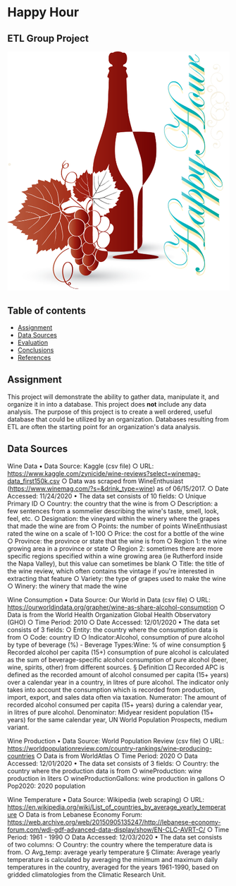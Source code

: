 # Happy Hour
## ETL Group Project

![Title](Images/hh1.png)

## Table of contents
* [Assignment](#assignment)
* [Data Sources](#data_sources)
* [Evaluation](#eval)
* [Conclusions](#conclusions)
* [References](#ref)

## Assignment
This project will demonstrate the ability to gather data, manipulate it, and organize it in into a database. This project does **not** include any data analysis. The purpose of this project is to create a well ordered, useful database that could be utilized by an organization. Databases resulting from ETL are often the starting point for an organization's data analysis.

## Data Sources

Wine Data
	• Data Source: Kaggle (csv file)
		○ URL: https://www.kaggle.com/zynicide/wine-reviews?select=winemag-data_first150k.csv
		○ Data was scraped from WineEnthusiast (https://www.winemag.com/?s=&drink_type=wine) as of 06/15/2017.
		○ Date Accessed: 11/24/2020
	• The data set consists of 10 fields:
		○ Unique Primary ID
		○ Country: the country that the wine is from
		○ Description: a few sentences from a sommelier describing the wine's taste, smell, look, feel, etc.
		○ Designation: the vineyard within the winery where the grapes that made the wine are from
		○ Points: the number of points WineEnthusiast rated the wine on a scale of 1-100
		○ Price: the cost for a bottle of the wine
		○ Province: the province or state that the wine is from
		○ Region 1: the wine growing area in a province or state
		○ Region 2: sometimes there are more specific regions specified within a wine growing area (ie Rutherford inside the Napa Valley), but this value can sometimes be blank
		○ Title: the title of the wine review, which often contains the vintage if you're interested in extracting that feature
		○ Variety: the type of grapes used to make the wine
		○ Winery: the winery that made the wine
		
Wine Consumption
	• Data Source: Our World in Data (csv file)
		○ URL: https://ourworldindata.org/grapher/wine-as-share-alcohol-consumption
		○ Data is from the World Health Organization Global Health Observatory (GHO)
		○ Time Period: 2010
		○ Date Accessed: 12/01/2020
	• The data set consists of 3 fields:
		○ Entity: the country where the consumption data is from
		○ Code: country ID
		○ Indicator:Alcohol, consumption of pure alcohol by type of beverage (%) - Beverage Types:Wine: % of wine consumption
			§ Recorded alcohol per capita (15+) consumption of pure alcohol is calculated as the sum of beverage-specific alcohol consumption of pure alcohol (beer, wine, spirits, other) from different sources.
			§ Definition
				□ Recorded APC is defined as the recorded amount of alcohol consumed per capita (15+ years) over a calendar year in a country, in litres of pure alcohol. The indicator only takes into account the consumption which is recorded from production, import, export, and sales data often via taxation. Numerator: The amount of recorded alcohol consumed per capita (15+ years) during a calendar year, in litres of pure alcohol. Denominator: Midyear resident population (15+ years) for the same calendar year, UN World Population Prospects, medium variant.

Wine Production
	• Data Source: World Population Review (csv file)
		○ URL: https://worldpopulationreview.com/country-rankings/wine-producing-countries 
		○ Data is from WorldAtlas
		○ Time Period: 2020
		○ Data Accessed: 12/01/2020
	• The data set consists of 3 fields:
		○ Country: the country where the production data is from
		○ wineProduction: wine production in liters
		○ wineProductionGallons: wine production in gallons
		○ Pop2020: 2020 population

Wine Temperature
	• Data Source: Wikipedia (web scraping)
		○ URL: https://en.wikipedia.org/wiki/List_of_countries_by_average_yearly_temperature
		○ Data is from Lebanese Economy Forum: https://web.archive.org/web/20150905135247/http://lebanese-economy-forum.com/wdi-gdf-advanced-data-display/show/EN-CLC-AVRT-C/
		○ Time Period: 1961 - 1990
		○ Data Accessed: 12/03/2020
	• The data set consists of two columns:
		○ Country: the country where the temperature data is from.
		○ Avg_temp: average yearly temperature
			§ Climate: Average yearly temperature is calculated by averaging the minimum and maximum daily temperatures in the country, averaged for the years 1961-1990, based on gridded climatologies from the Climatic Research Unit.   
